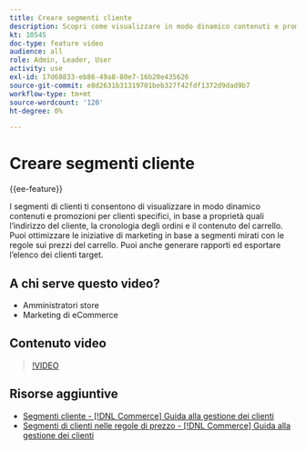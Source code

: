 ```yaml
---
title: Creare segmenti cliente
description: Scopri come visualizzare in modo dinamico contenuti e promozioni per clienti specifici, in base a proprietà quali l’indirizzo del cliente, la cronologia degli ordini e il contenuto del carrello.
kt: 10545
doc-type: feature video
audience: all
role: Admin, Leader, User
activity: use
exl-id: 17d68833-eb86-49a8-80e7-16b20e435626
source-git-commit: e8d2631b31319701beb327f42fdf1372d9dad9b7
workflow-type: tm+mt
source-wordcount: '120'
ht-degree: 0%

---
```


# Creare segmenti cliente

{{ee-feature}}

I segmenti di clienti ti consentono di visualizzare in modo dinamico contenuti e promozioni per clienti specifici, in base a proprietà quali l’indirizzo del cliente, la cronologia degli ordini e il contenuto del carrello. Puoi ottimizzare le iniziative di marketing in base a segmenti mirati con le regole sui prezzi del carrello. Puoi anche generare rapporti ed esportare l’elenco dei clienti target.

## A chi serve questo video?

- Amministratori store
- Marketing di eCommerce

## Contenuto video

>[!VIDEO](https://video.tv.adobe.com/v/343659?quality=12&learn=on)

## Risorse aggiuntive

- [Segmenti cliente - [!DNL Commerce] Guida alla gestione dei clienti](https://experienceleague.adobe.com/docs/commerce-admin/customers/customers-menu/customer-segments.html)
- [Segmenti di clienti nelle regole di prezzo - [!DNL Commerce] Guida alla gestione dei clienti](https://experienceleague.adobe.com/docs/commerce-admin/customers/segments/customer-segment-price-rule.html)
